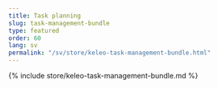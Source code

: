 ```yaml
---
title: Task planning
slug: task-management-bundle
type: featured
order: 60
lang: sv
permalink: "/sv/store/keleo-task-management-bundle.html"
---
```


{% include store/keleo-task-management-bundle.md %}
